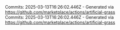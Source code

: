 Commits: 2025-03-13T16:26:02.446Z - Generated via https://github.com/marketplace/actions/artificial-grass
<br>
Commits: 2025-03-13T16:26:02.446Z - Generated via https://github.com/marketplace/actions/artificial-grass
<br>
